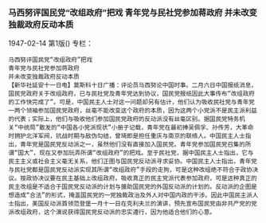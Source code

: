 ### 马西努评国民党“改组政府”把戏  青年党与民社党参加蒋政府  并未改变独裁政府反动本质

1947-02-14
第1版()
专栏：

    马西努评国民党“改组政府”把戏
    青年党与民社党参加蒋政府
    并未改变独裁政府反动本质
    【新华社延安十一日电】莫斯科十日广播：评论员马西努论中国时事。二月六日中国报纸消息，国民党政府关于改组政府，已与民社党及青年党达到协议，国民党报纸因此大事传布“改组政府的工作快完成了”。可是，中国民主人士对这一问题却另有估计，他们认为吸收民社党与青年党一两个领袖参加国民党政府，丝毫不能改变这个政府的本质，因为这两个小党派不是民主派利益的代表；实际上，他们与吸收他们参加国民党政府的反动派没有丝毫区别。据国民党特务机关“中统局”散发的“中国各小党派现状”小册子记载，青年党在最初捧吴佩孚、孙传芳，大革命时拥护北洋军阀，抗战时期与敌伪勾结，曾琦即是担任重庆与南京的联络人。中国民主人士指出，青年党是国民党反动派之一，虽然他们没有直接加入国民党。青年党参加国民党召集的所谓“国大”，现在又参加玩弄所谓“改组政府”的把戏。至于民社党，据中国民主人士指出，它与民主主义或社会主义毫无关系，他们正图与国民党反动派寻求妥协。中国民主人士指出，青年党与民社党都是国民党反动派实现其所谓“改组政府”手段的走狗，可是这种改组绝不符合于政协决议。按政协决议要在民主基础上改组政府，吸收真正的民主党派代表参加政府，可是这种真正的民主改组是不适合于国民党反动派的计划与援助国民党的外国反动派的计划的。反动派的企图是想造成“合法”的形式，掩盖国民党的一党独裁政治及外人对中国内政的干涉。因此中国民主派人士指出，美国反动派首领范登堡一月十一日在克利夫兰的演讲，预先宣布国民党由非共产党的党派改组政府，这个演说获得国民党反动派的忠实遵行，因为他适合他们的心意。
